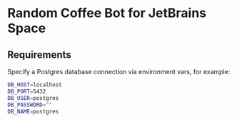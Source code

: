 # Random Coffee Bot for JetBrains Space

## Requirements
Specify a Postgres database connection via environment vars, for example:
```bash
DB_HOST=localhost
DB_PORT=5432
DB_USER=postgres
DB_PASSWORD=""
DB_NAME=postgres
```
